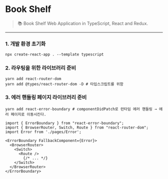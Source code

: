 # Book Shelf
> 📚 Book Shelf Web Application in TypeScript, React and Redux.
---
### 1. 개발 환경 초기화
```shell
npx create-react-app . --template typescript
```

### 2. 라우팅을 위한 라이브러리 준비
```shell
yarn add react-router-dom
yarn add @types/react-router-dom -D # 타입스크립트를 위함
```

### 3. 에러 핸들링 페이지 라이브러리 준비
```shell
yarn add react-error-boundary # componentDidPatch로 런타임 에러 핸들링 → 에러 페이지로 이동시킨다.
```
```tsx
import { ErrorBoundary } from "react-error-boundary";
import { BrowserRouter, Switch, Route } from "react-router-dom";
import Error from './pages/Error';

<ErrorBoundary FallbackComponent={Error}>
  <BrowserRouter>
    <Switch>
      <Route />
        {/* ... */}
    </Switch>
  </BrowserRouter>
</ErrorBoundary>
```